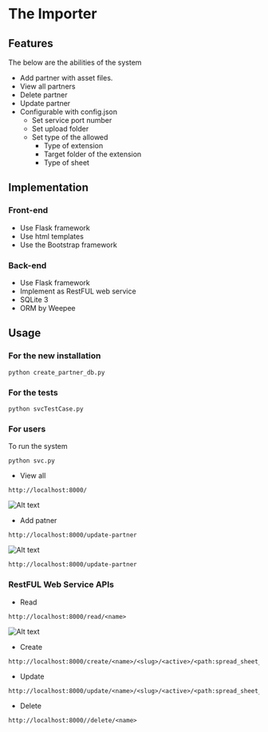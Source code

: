 # The Importer
## Features
The below are the abilities of the system

* Add partner with asset files.
* View all partners
* Delete partner
* Update partner
* Configurable with config.json
  * Set service port number
  * Set upload folder
  * Set type of the allowed
    * Type of extension
    * Target folder of the extension
    * Type of sheet

## Implementation

### Front-end
* Use Flask framework
* Use html templates
* Use the Bootstrap framework

### Back-end
* Use Flask framework
* Implement as RestFUL web service
* SQLite 3
* ORM by Weepee

## Usage
### For the new installation
```
python create_partner_db.py
```
### For the tests
```
python svcTestCase.py
```

### For users
To run the system
```
python svc.py
```

* View all

```
http://localhost:8000/
```
![Alt text](https://github.com/samat/JustShared/blob/master/Importer/demo/view.png "Optional Title")

* Add patner
```
http://localhost:8000/update-partner
```
![Alt text](https://github.com/samat/JustShared/blob/master/Importer/demo/create.png "Optional Title")

```
http://localhost:8000/update-partner
```

### RestFUL Web Service APIs
* Read
```
http://localhost:8000/read/<name>
```
![Alt text](https://github.com/samat/JustShared/blob/master/Importer/demo/svc-read.png "Optional Title")

* Create
```
http://localhost:8000/create/<name>/<slug>/<active>/<path:spread_sheet_path>/<path:image_path>
```

* Update
```
http://localhost:8000/update/<name>/<slug>/<active>/<path:spread_sheet_path>/<path:image_path>
```

* Delete
```
http://localhost:8000//delete/<name>
```


